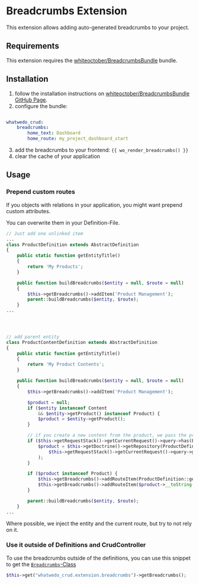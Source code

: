 # Breadcrumbs Extension

This extension allows adding auto-generated breadcrumbs to your project.

## Requirements
This extension requires the [whiteoctober/BreadcrumbsBundle](https://github.com/whiteoctober/BreadcrumbsBundle) bundle.

## Installation

1. follow the installation instructions on [whiteoctober/BreadcrumbsBundle GitHub Page](https://github.com/whiteoctober/BreadcrumbsBundle).
2. configure the bundle:
```yml

whatwedo_crud:
    breadcrumbs:
        home_text: Dashboard
        home_route: my_project_dashboard_start

```
3. add the breadcrumbs to your frontend: `{{ wo_render_breadcrumbs() }}`
3. clear the cache of your application

## Usage

### Prepend custom routes

If you objects with relations in your application, you might want prepend custom attributes.

You can overwrite them in your Definition-File. 

```php
// Just add one unlinked item
...
class ProductDefinition extends AbstractDefinition
{
    public static function getEntityTitle()
    {
        return 'My Products';
    }

    public function buildBreadcrumbs($entity = null, $route = null)
    {
        $this->getBreadcrumbs()->addItem('Product Management');
        parent::buildBreadcrumbs($entity, $route);
    }
...




// add parent entity
class ProductContentDefinition extends AbstractDefinition
{
    public static function getEntityTitle()
    {
        return 'My Product Contents';
    }

    public function buildBreadcrumbs($entity = null, $route = null)
    {
        $this->getBreadcrumbs()->addItem('Product Management');

        $product = null;
        if ($entity instanceof Content
            && $entity->getProduct() instanceof Product) {
            $product = $entity->getProduct();
        }

        // if you create a new content from the product, we pass the product id by parameter
        if ($this->getRequestStack()->getCurrentRequest()->query->has(ProductDefinition::getQueryAlias())) {
            $product = $this->getDoctrine()->getRepository(ProductDefinition::getEntity())->find(
                $this->getRequestStack()->getCurrentRequest()->query->get(ProductDefinition::getQueryAlias())
            );
        }

        if ($product instanceof Product) {
            $this->getBreadcrumbs()->addRouteItem(ProductDefinition::getEntityTitle(), ProductDefinition::getRoutePrefix() . '_' . RouteEnum::INDEX);
            $this->getBreadcrumbs()->addRouteItem($product->__toString(), ProductDefinition::getRoutePrefix() . '_' . RouteEnum::SHOW, ['id' => $product->getId()]);
        }

        parent::buildBreadcrumbs($entity, $route);
    }
...
```
Where possible, we inject the entity and the current route, but try to not rely on it.

### Use it outside of Definitions and CrudController

To use the breadcrumbs outside of the definitions, you can use this snippet to get the [`Breadcrumbs`-Class](https://github.com/whiteoctober/BreadcrumbsBundle/blob/master/Model/Breadcrumbs.php)

```php
$this->get("whatwedo_crud.extension.breadcrumbs")->getBreadcrumbs();
```
